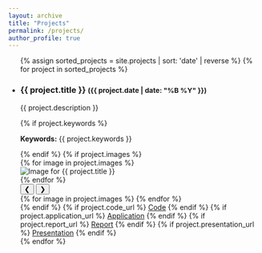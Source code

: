 ```yaml
---
layout: archive
title: "Projects"
permalink: /projects/
author_profile: true
---
```


<ul>
{% assign sorted_projects = site.projects | sort: 'date' | reverse %}
{% for project in sorted_projects %}
<li>
   <h3>{{ project.title }} <small>({{ project.date | date: "%B %Y" }})</small></h3>
   <p>{{ project.description }}</p>
   {% if project.keywords %}
     <p><strong>Keywords:</strong> {{ project.keywords }}</p>
   {% endif %}
   {% if project.images %}
     <div class="project-images-wrapper images-wrapper"> <!-- Reusing shared wrapper class -->
       <div class="project-images images"> <!-- Reusing shared images class -->
         {% for image in project.images %}
           <div class="project-image-container image-container"> <!-- Reusing shared image-container class -->
             <img src="{{ image }}" alt="Image for {{ project.title }}" class="project-image image" loading="lazy"> <!-- Lazy loading and descriptive alt -->
           </div>
         {% endfor %}
       </div>
       <!-- Navigation Arrows -->
       <div class="carousel-nav">
         <button class="prev">❮</button>
         <button class="next">❯</button>
       </div>
     </div>
     <!-- Scroll Indicators -->
     <div class="scroll-indicators">
       {% for image in project.images %}
         <span class="indicator"></span>
       {% endfor %}
     </div>
   {% endif %}
   {% if project.code_url %}
      <a href="{{ project.code_url }}" class="btn">Code</a>
   {% endif %}
   {% if project.application_url %}
      <a href="{{ project.application_url }}" class="btn">Application</a>
   {% endif %}
   {% if project.report_url %}
      <a href="{{ project.report_url }}" class="btn">Report</a>
   {% endif %}
   {% if project.presentation_url %}
      <a href="{{ project.presentation_url }}" class="btn">Presentation</a>
   {% endif %}
</li>
{% endfor %}
</ul>
